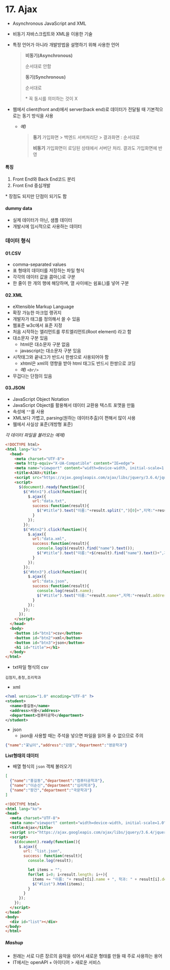 # 17. Ajax

- Asynchronous JavaScript and XML

- 비동기 자바스크립트와 XML을 이용한 기술

- 특정 언어가 아니라 개발방법을 설명하기 위해 사용한 언어

  > **비동기(Asynchronous)**
  >
  > 순서대로 안함
  >
  > **동기(Synchronous)**
  >
  > 순서대로
  >
  > \* 꼭 동시를 의미하는 것이 X

- 웹에서 client(front and)에서 server(back end)로 데이터가 전달될 때 기본적으로는 동기 방식을 사용

  - *예)*

    > **동기**  가입화면 > 백엔드 서버처리단 > 결과화면 : 순서대로
    >
    > **비동기** 가입화면이 로딩된 상태에서 서버단 처리. 결과도 가입화면에 반영



#### 특징

1. Front End와 Back End코드 분리
2. Front End 중심개발

\* 장점도 되지만 단점이 되기도 함



#### dummy data

- 실제 데이터가 아닌, 샘플 데이터
- 개발시에 임시적으로 사용하는 데이터



### 데이터 형식

#### 01.CSV

- comma-separated values
- 표 형태의 데이터를 저장하는 파일 형식
- 각각의 데이터 값을 콤마(,)로 구분
- 한 줄이 한 개의 행에 해당하며, 열 사이에는 쉼표(,)를 넣어 구분



#### 02.XML

- eXtensible Markup Language
- 확장 가능한 마크업 랭귀지
- 개발자가 태그를 정의해서 쓸 수 있음
- 웹표준 w3c에서 표준 지정
- 처음 시작하는 엘리먼트를 루트엘리먼트(Root element) 라고 함
- 대소문자 구분 있음
  - html은 대소문자 구분 없음
  - javascript는 대소문자 구분 있음
- 시작태그와 끝내그가 반드시 한쌍으로 사용되어야 함
  - xhtml은 xml의 영향을 받아 html 태그도 반드시 한쌍으로 코딩
  - *예) `<br/>`*
- 무겁다는 단점이 있음

#### 03.JSON

- JavaScript Object Notation
- JavaScript Object를 활용해서 데이터 교환용 텍스트 포맷을 만듦
- 속성에 `""`를 사용
- XML보다 가볍고, parsing(원하는 데이터추출)이 편해서 많이 사용
- 웸에서 사실상 표준(개방형 표준)



*각 데이터 파일을 불러오는 예제)*

```html
<!DOCTYPE html>
<html lang="ko">
  <head>
    <meta charset="UTF-8">
    <meta http-equiv="X-UA-Compatible" content="IE=edge">
    <meta name="viewport" content="width=device-width, initial-scale=1.0">
    <title>AJAX</title>
    <script src="https://ajax.googleapis.com/ajax/libs/jquery/3.6.4/jquery.min.js"></script>
    <script>
      $(document).ready(function(){
        $("#btn1").click(function(){
          $.ajax({
            url:"data.txt",
            success:function(result){                      
              $("#title").text("이름:"+result.split(",")[0]+",지역:"+result.split(",")[1]+",학과:"+result.split(",")[2]);
            }
          });
        });
        $("#btn2").click(function(){
          $.ajax({
            url:"data.xml",
            success:function(result){   
              console.log($(result).find("name").text());                   
              $("#title").text("이름:"+$(result).find("name").text()+",지역:"+$(result).find("address").text()+",학과:"+$(result).find("department").text());
            }
          });
        });
        $("#btn3").click(function(){
          $.ajax({
            url:"data.json",
            success:function(result){   
              console.log(result.name);                   
              $("#title").text("이름:"+result.name+",지역:"+result.address+",학과:"+result.department);
            }
          });
        });
      });
    </script>
  </head>
  <body>
    <button id="btn1">csv</button>
    <button id="btn2">xml</button>
    <button id="btn3">json</button>
    <h1 id="title"></h1>
  </body>
</html>
```



- txt파일 형식의 csv

```csv
김첨지,충청,조리학과
```



- xml

```xml
<?xml version="1.0" encoding="UTF-8" ?>
<student>
  <name>홍길동</name>
  <address>서울</address>
  <department>컴퓨터공학</department>
</student>
```



- json
  - json을 사용할 때는 주석을 넣으면 파일을 읽어 올 수 없으므로 주의

```json
{"name":"꽃님이","address":"강원","department":"영문학과"}
```



**List형태의 데이터**

- 배열 형식의 `json` 객체 불러오기

```json
[
  {"name":"홍길동","department":"컴퓨터공학과"},
  {"name":"이순신","department":"심리학과"},
  {"name":"왕건","department":"국문학과"}
]
```

```html
<!DOCTYPE html>
<html lang="ko">
<head>
  <meta charset="UTF-8">
  <meta name="viewport" content="width=device-width, initial-scale=1.0">
  <title>Ajax</title>
  <script src="https://ajax.googleapis.com/ajax/libs/jquery/3.6.4/jquery.min.js"></script>
  <script>
    $(document).ready(function(){
      $.ajax({
        url: "list.json",
        success: function(result){
          console.log(result);

          let items = "";
          for(let i=0; i<result.length; i++){
            items += "이름: "+ result[i].name + ", 학과: " + result[i].department + "<br>";
            $("#list").html(items);
          }
        }
      });
    });
  </script>
</head>
<body>
  <div id="list"></div>
</body>
</html>
```



##### Mashup

- 원래는 서로 다른 장르의 음악을 섞어서 새로운 형태를 만들 때 주로 사용하는 용어
- IT에서는 openAPI + 아이디어 > 새로운 서비스













